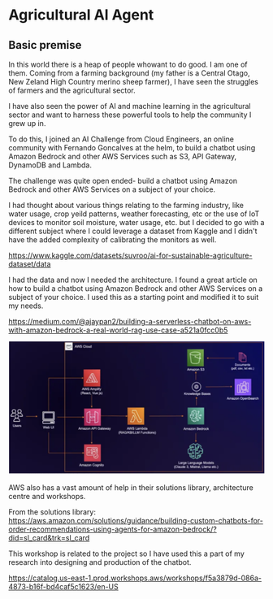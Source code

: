 # Agricultural AI Agent

## Basic premise

In this world there is a heap of people whowant to do good. I am one of them. 
Coming from a farming background (my father is a Central Otago, New Zeland High Country merino sheep farmer), I have seen the struggles of farmers and the agricultural sector.

I have also seen the power of AI and machine learning in the agricultural sector and want to harness these powerful tools to help the community I grew up in.

To do this, I joined an AI Challenge from Cloud Engineers, an online community with Fernando Goncalves at the helm, to build a chatbot using Amazon Bedrock and other AWS Services such as S3, API Gateway, DynamoDB and Lambda.

The challenge was quite open ended- build a chatbot using Amazon Bedrock and other AWS Services on a subject of your choice. 

I had thought about various things relating to the farming industry, like water usage, crop yeild patterns, weather forecasting, etc or the use of IoT devices to monitor soil moisture, water usage, etc. but I decided to go with a different subject where I could leverage a dataset from Kaggle and I didn't have the added complexity of calibrating the monitors as well.

https://www.kaggle.com/datasets/suvroo/ai-for-sustainable-agriculture-dataset/data


I had the data and now I needed the architecture. I found a great article on how to build a chatbot using Amazon Bedrock and other AWS Services on a subject of your choice. I used this as a starting point and modified it to suit my needs.


https://medium.com/@ajaypan2/building-a-serverless-chatbot-on-aws-with-amazon-bedrock-a-real-world-rag-use-case-a521a0fcc0b5

![alt text](image.png)

AWS also has a vast amount of help in their solutions library, architecture centre and workshops.

From the solutions library:
https://aws.amazon.com/solutions/guidance/building-custom-chatbots-for-order-recommendations-using-agents-for-amazon-bedrock/?did=sl_card&trk=sl_card 

This workshop is related to the project so I have used this a part of my research into designing and production of the chatbot.

https://catalog.us-east-1.prod.workshops.aws/workshops/f5a3879d-086a-4873-b16f-bd4caf5c1623/en-US

